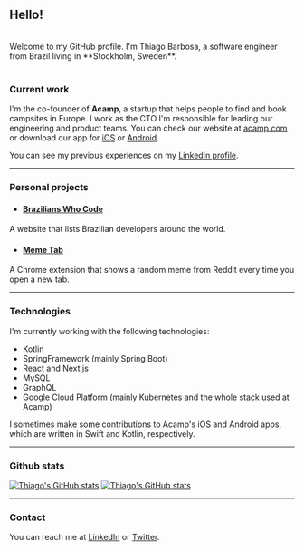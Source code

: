 
## Hello!
<br/> 
Welcome to my GitHub profile.
I'm Thiago Barbosa, a software engineer from Brazil living in **Stockholm, Sweden**.
<br/> <br/> 

### Current work
I'm the co-founder of **Acamp**, a startup that helps people to find and book campsites in Europe.
I work as the CTO I'm responsible for leading our engineering and product teams.
You can check our website at [acamp.com](https://www.acamp.com)
or download our app for [iOS](https://apps.apple.com/app/acamp/id1523868447)
or [Android](https://play.google.com/store/apps/details?id=com.acamp&hl=en&gl=US).

You can see my previous experiences on my [LinkedIn profile](https://www.linkedin.com/in/t-barbosa/).

___

### Personal projects
- #### <a href="https://brazilianswhocode.com" target="_blank">Brazilians Who Code</a>
A website that lists Brazilian developers around the world.

- #### [Meme Tab](https://chromewebstore.google.com/detail/meme-tab/baclnkdmfcpihjpbahndlmjmliibaena?pli=1)
A Chrome extension that shows a random meme from Reddit every time you open a new tab.

___

### Technologies
I'm currently working with the following technologies:
- Kotlin
- SpringFramework (mainly Spring Boot)
- React and Next.js
- MySQL
- GraphQL
- Google Cloud Platform (mainly Kubernetes and the whole stack used at Acamp)

I sometimes make some contributions to Acamp's iOS and Android apps, which are written in Swift and Kotlin, respectively.
___

### Github stats
[![Thiago's GitHub stats](https://github-readme-stats-ten-theta-48.vercel.app/api?username=thiagobarbosa&theme=city_lights&hide=stars)](https://github.com/anuraghazra/github-readme-stats)
[![Thiago's GitHub stats](https://github-readme-stats-ten-theta-48.vercel.app/api/top-langs/?username=thiagobarbosa&layout=compact&theme=city_lights&hide=scss)](https://github.com/anuraghazra/github-readme-stats)

___

### Contact
You can reach me at [LinkedIn](https://www.linkedin.com/in/t-barbosa/) or [Twitter](https://twitter.com/tsouza_barbosa).
